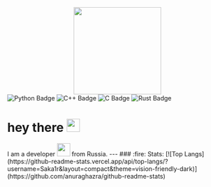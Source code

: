 <div id="header" align="center">
  <img src="https://media0.giphy.com/media/v1.Y2lkPTc5MGI3NjExM3ZmZnN6dGZjdXlwY2YyM3NqaDUzanN0NjZjbWVhc2N1dTIxMnpoMSZlcD12MV9pbnRlcm5hbF9naWZfYnlfaWQmY3Q9Zw/4ilFRqgbzbx4c/giphy.gif" width="200"/>
</div>

<div id="badges">
  <img src="https://img.shields.io/badge/python-blue?style=for-the-badge&logo=python&logoColor=yellow&color=blue" alt="Python Badge"/>
  <img src="https://img.shields.io/badge/c%2B%2B-blue?style=for-the-badge&logo=c%2B%2B&logoColor=white&color=blue" alt="C++ Badge"/>
  <img src="https://img.shields.io/badge/c-blue?style=for-the-badge&logo=c&logoColor=white&color=blue" alt="C Badge"/>
  <img src="https://img.shields.io/badge/rust-white?style=for-the-badge&logo=rust&logoColor=black" alt="Rust Badge"/>
</div>
<h1>
  hey there
  <img src="https://media.giphy.com/media/hvRJCLFzcasrR4ia7z/giphy.gif" width="30px"/>
</h1>
I am a developer <img src="https://media.giphy.com/media/WUlplcMpOCEmTGBtBW/giphy.gif" width="30"> from Russia.
---
### :fire: Stats:
[![Top Langs](https://github-readme-stats.vercel.app/api/top-langs/?username=Saka1r&layout=compact&theme=vision-friendly-dark)](https://github.com/anuraghazra/github-readme-stats)
